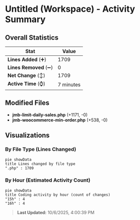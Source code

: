 # Untitled (Workspace) - Activity Summary 

## Overall Statistics

| Stat                   | Value                                                             |
| ---------------------- | ----------------------------------------------------------------- |
| **Lines Added** (➕)   | 1709                                          |
| **Lines Removed** (➖) | 0                                        |
| **Net Change** (↕)    | 1709                |
| **Active Time** (⌚)   | 7 minutes |


## Modified Files
- **jmb-limit-daily-sales.php** (+1171, -0)
- **jmb-woocommerce-min-order.php** (+538, -0)

## Visualizations

### By File Type (Lines Changed)

```mermaid
pie showData
title Lines changed by file type
".php" : 1709
```

### By Hour (Estimated Activity Count)

```mermaid
pie showData
title Coding activity by hour (count of changes)
"15h" : 4
"16h" : 4
```


> **Last Updated:** 10/6/2025, 4:00:39 PM
